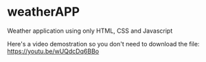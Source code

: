 # weatherAPP
Weather application using only HTML, CSS and Javascript

Here's a video demostration so you don't need to download the file: https://youtu.be/wUQdcDq6BBo
